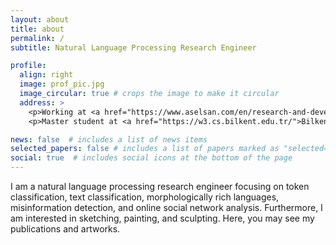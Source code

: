 ```yaml
---
layout: about
title: about
permalink: /
subtitle: Natural Language Processing Research Engineer

profile:
  align: right
  image: prof_pic.jpg
  image_circular: true # crops the image to make it circular
  address: >
    <p>Working at <a href="https://www.aselsan.com/en/research-and-development">ASELSAN Research Center</a></p>
    <p>Master student at <a href="https://w3.cs.bilkent.edu.tr/">Bilkent University, Department of Computer Engineering</a></p>

news: false  # includes a list of news items
selected_papers: false # includes a list of papers marked as "selected={true}"
social: true  # includes social icons at the bottom of the page
---
```


I am a natural language processing research engineer focusing on token classification, text classification, morphologically rich languages, misinformation detection, and online social network analysis. Furthermore, I am interested in sketching, painting, and sculpting. Here, you may see my publications and artworks.
